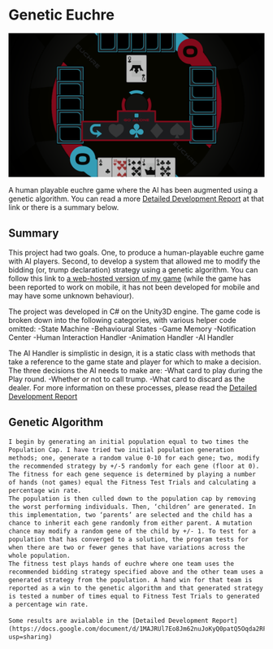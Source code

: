 # Genetic Euchre
![Genetic Euchre Screenshot](/EuchreCapture.PNG)


A human playable euchre game where the AI has been augmented using a genetic algorithm. You can read a more [Detailed Development Report](https://docs.google.com/document/d/1MAJRUl7Eo8Jm62nuJoKyQ0patQ5Oqda2RF0S1OCGQQM/edit?usp=sharing) at that link or there is a summary below. 


## Summary

This project had two goals. One, to produce a human-playable euchre game with AI players. Second, to develop a system that allowed me to modify the bidding (or, trump declaration) strategy using a genetic algorithm. You can follow this link to [a web-hosted version of my game](https://jwcain.github.io/Euchre_Play/) (while the game has been reported to work on mobile, it has not been developed for mobile and may have some unknown behaviour).

The project was developed in C# on the Unity3D engine. The game code is broken down into the following categories, with various helper code omitted:
-State Machine
-Behavioural States
-Game Memory
-Notification Center
-Human Interaction Handler
-Animation Handler
-AI Handler

The AI Handler is simplistic in design, it is a static class with methods that take a reference to the game state and player for which to make a decision. The three decisions the AI needs to make are:
-What card to play during the Play round.
-Whether or not to call trump.
-What card to discard as the dealer.
For more information on these processes, please read the [Detailed Development Report](https://docs.google.com/document/d/1MAJRUl7Eo8Jm62nuJoKyQ0patQ5Oqda2RF0S1OCGQQM/edit?usp=sharing)

## Genetic Algorithm
	I begin by generating an initial population equal to two times the Population Cap. I have tried two initial population generation methods; one, generate a random value 0-10 for each gene; two, modify the recommended strategy by +/-5 randomly for each gene (floor at 0). The fitness for each gene sequence is determined by playing a number of hands (not games) equal the Fitness Test Trials and calculating a percentage win rate. 
	The population is then culled down to the population cap by removing the worst performing individuals. Then, ‘children’ are generated. In this implementation, two ‘parents’ are selected and the child has a chance to inherit each gene randomly from either parent. A mutation chance may modify a random gene of the child by +/- 1. To test for a population that has converged to a solution, the program tests for when there are two or fewer genes that have variations across the whole population.
	The fitness test plays hands of euchre where one team uses the recommended bidding strategy specified above and the other team uses a generated strategy from the population. A hand win for that team is reported as a win to the genetic algorithm and that generated strategy is tested a number of times equal to Fitness Test Trials to generated a percentage win rate.
  
	Some results are avialable in the [Detailed Development Report](https://docs.google.com/document/d/1MAJRUl7Eo8Jm62nuJoKyQ0patQ5Oqda2RF0S1OCGQQM/edit?usp=sharing)

